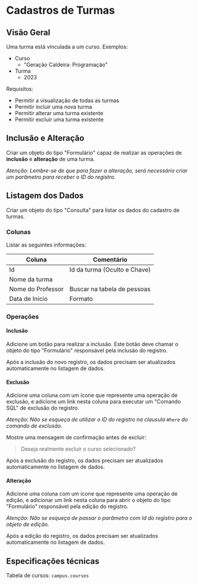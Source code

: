 # Cadastros de Turmas

## Visão Geral
Uma turma está vinculada a um curso. Exemplos: 

- Curso 
   - "Geração Caldeira: Programação"
- Turma
   - 2023

Requisitos:

- Permitir a visualização de todas as turmas
- Permitir incluir uma nova turma
- Permitir alterar uma turma existente
- Permitir excluir uma turma existente

## Inclusão e Alteração
Criar um objeto do tipo "Formulário" capaz de realizar as operações de __inclusão__ e __alteração__ de uma turma.

_Atenção: Lembre-se de que para fazer a alteração, será necessário criar um parâmetro para receber o ID do registro._

## Listagem dos Dados
Criar um objeto do tipo "Consulta" para listar os dados do cadastro de turmas.

### Colunas
Listar as seguintes informações:

| Coluna             | Comentário
|--------------------|-----
| Id                 | Id da turma (Oculto e Chave)
| Nome da turma      | 
| Nome do Professor  | Buscar na tabela de pessoas
| Data de Início     | Formato

### Operações

#### Inclusão
Adicione um botão para realizar a inclusão. Este botão deve chamar o objeto do tipo "Formulário" responsável pela inclusão do registro. 

Após a inclusão do novo registro, os dados precisam ser atualizados automaticamente no listagem de dados.

#### Exclusão
Adicione uma coluna com um ícone que represente uma operação de exclusão, e adicione um link nesta coluna para executar um "Comando SQL" de exclusão do registro.

_Atenção: Não se esqueça de utilizar o ID do registro na clausula `Where` do comando de exclusão._

Mostre uma mensagem de confirmação antes de excluir:
> Deseja realmente excluir o curso selecionado?

Após a exclusão do registro, os dados precisam ser atualizados automaticamente no listagem de dados.

#### Alteração
Adicione uma coluna com um ícone que represente uma operação de edição, e adicionar um link nesta coluna para abrir o objeto do tipo "Formulário" responsável pela edição do registro.

_Atenção: Não se esqueça de passar o parâmetro com Id do registro para o objeto de edição._

Após a edição do registro, os dados precisam ser atualizados automaticamente no listagem de dados.

## Especificações técnicas

Tabela de cursos: `campus.courses`


